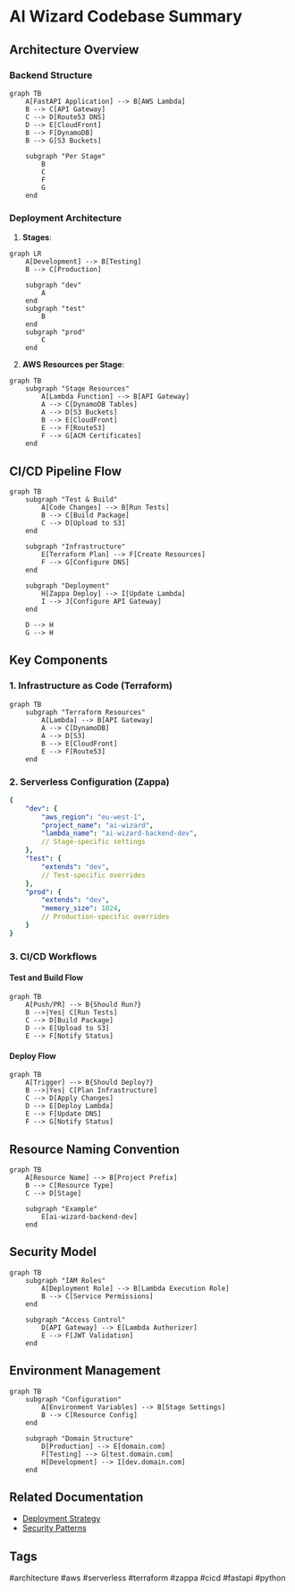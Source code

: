 # AI Wizard Codebase Summary

## Architecture Overview

### Backend Structure
```mermaid
graph TB
    A[FastAPI Application] --> B[AWS Lambda]
    B --> C[API Gateway]
    C --> D[Route53 DNS]
    D --> E[CloudFront]
    B --> F[DynamoDB]
    B --> G[S3 Buckets]

    subgraph "Per Stage"
        B
        C
        F
        G
    end
```

### Deployment Architecture
1. **Stages**:
```mermaid
graph LR
    A[Development] --> B[Testing]
    B --> C[Production]

    subgraph "dev"
        A
    end
    subgraph "test"
        B
    end
    subgraph "prod"
        C
    end
```

2. **AWS Resources per Stage**:
```mermaid
graph TB
    subgraph "Stage Resources"
        A[Lambda Function] --> B[API Gateway]
        A --> C[DynamoDB Tables]
        A --> D[S3 Buckets]
        B --> E[CloudFront]
        E --> F[Route53]
        F --> G[ACM Certificates]
    end
```

## CI/CD Pipeline Flow

```mermaid
graph TB
    subgraph "Test & Build"
        A[Code Changes] --> B[Run Tests]
        B --> C[Build Package]
        C --> D[Upload to S3]
    end

    subgraph "Infrastructure"
        E[Terraform Plan] --> F[Create Resources]
        F --> G[Configure DNS]
    end

    subgraph "Deployment"
        H[Zappa Deploy] --> I[Update Lambda]
        I --> J[Configure API Gateway]
    end

    D --> H
    G --> H
```

## Key Components

### 1. Infrastructure as Code (Terraform)
```mermaid
graph TB
    subgraph "Terraform Resources"
        A[Lambda] --> B[API Gateway]
        A --> C[DynamoDB]
        A --> D[S3]
        B --> E[CloudFront]
        E --> F[Route53]
    end
```

### 2. Serverless Configuration (Zappa)
```yaml
{
    "dev": {
        "aws_region": "eu-west-1",
        "project_name": "ai-wizard",
        "lambda_name": "ai-wizard-backend-dev",
        // Stage-specific settings
    },
    "test": {
        "extends": "dev",
        // Test-specific overrides
    },
    "prod": {
        "extends": "dev",
        "memory_size": 1024,
        // Production-specific overrides
    }
}
```

### 3. CI/CD Workflows

#### Test and Build Flow
```mermaid
graph TB
    A[Push/PR] --> B{Should Run?}
    B -->|Yes| C[Run Tests]
    C --> D[Build Package]
    D --> E[Upload to S3]
    E --> F[Notify Status]
```

#### Deploy Flow
```mermaid
graph TB
    A[Trigger] --> B{Should Deploy?}
    B -->|Yes| C[Plan Infrastructure]
    C --> D[Apply Changes]
    D --> E[Deploy Lambda]
    E --> F[Update DNS]
    F --> G[Notify Status]
```

## Resource Naming Convention
```mermaid
graph TB
    A[Resource Name] --> B[Project Prefix]
    B --> C[Resource Type]
    C --> D[Stage]

    subgraph "Example"
        E[ai-wizard-backend-dev]
    end
```

## Security Model
```mermaid
graph TB
    subgraph "IAM Roles"
        A[Deployment Role] --> B[Lambda Execution Role]
        B --> C[Service Permissions]
    end

    subgraph "Access Control"
        D[API Gateway] --> E[Lambda Authorizer]
        E --> F[JWT Validation]
    end
```

## Environment Management
```mermaid
graph TB
    subgraph "Configuration"
        A[Environment Variables] --> B[Stage Settings]
        B --> C[Resource Config]
    end

    subgraph "Domain Structure"
        D[Production] --> E[domain.com]
        F[Testing] --> G[test.domain.com]
        H[Development] --> I[dev.domain.com]
    end
```

## Related Documentation
- [Deployment Strategy](strategies/deployment_strategy.md)
- [Security Patterns](decisions/security_patterns.md)

## Tags
#architecture #aws #serverless #terraform #zappa #cicd #fastapi #python
